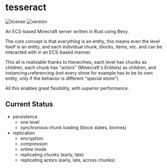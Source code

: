 # tesseract

![license](https://img.shields.io/badge/License-Apache_2.0-blue.svg)
![version](https://img.shields.io/badge/Version-0.0.0-darkred.svg)

An ECS-based Minecraft server written in Rust using Bevy.

The core concept is that everything is an entity, this means even the level itself is an
entity, and each individual chunk, blocks, items, etc. and can be interacted with in an ECS-based manner.

This all is realizable thanks to hierarchies, each level has chunks as children,
each chunk has "actors" (Minecraft's Entities) as children, and instancing+referencing (not every stone for example
has to be its own entity, only if the behavior is different "special stone")

All this enables great flexibility, with superior performance.

## Current Status

- persistence
  - one level
  - synchronous chunk loading (block states, biomes)
- replication
  - encryption
  - compression
  - online mode
  - replicating chunks (early, late)
  - replicating actors (early, late, across chunks)
